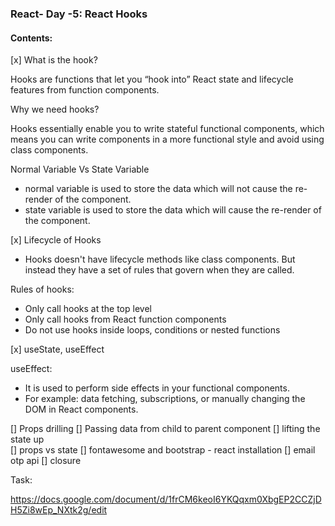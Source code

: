 ### React- Day -5: React Hooks

#### Contents:

[x] What is the hook?

Hooks are functions that let you “hook into” React state and lifecycle features from function components.

Why we need hooks?

Hooks essentially enable you to write stateful functional components, which means you can write components in a more functional style and avoid using class components.

Normal Variable Vs State Variable

- normal variable is used to store the data which will not cause the re-render of the component.
- state variable is used to store the data which will cause the re-render of the component.

[x] Lifecycle of Hooks

- Hooks doesn't have lifecycle methods like class components. But instead they have a set of rules that govern when they are called.

Rules of hooks:

- Only call hooks at the top level
- Only call hooks from React function components
- Do not use hooks inside loops, conditions or nested functions

[x] useState, useEffect

useEffect:

- It is used to perform side effects in your functional components.
- For example: data fetching, subscriptions, or manually changing the DOM in React components.

[] Props drilling
[] Passing data from child to parent component
[] lifting the state up  
[] props vs state
[] fontawesome and bootstrap - react installation
[] email otp api
[] closure

Task:

https://docs.google.com/document/d/1frCM6keoI6YKQqxm0XbgEP2CCZjDH5Zi8wEp_NXtk2g/edit
